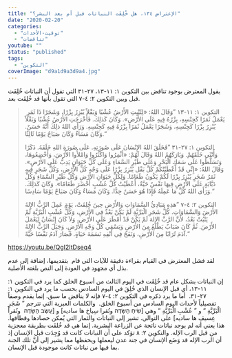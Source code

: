 ```yaml
---
title: "الإعتراض ١٣٤، هل خُلِقَت النباتات قبل أم بعد البشر؟"
date: "2020-02-20"
categories: 
  - "توقيت-الأحداث"
  - "تناقضات"
youtube: ""
status: "published"
tags: 
  - "التكوين"
coverImage: "d9a1d9a3d9a4.jpg"
---
```


يقول المعترض بوجود تناقض بين التكوين ١: ١١-١٣، ٢٧-٣١ التي تقول أن النباتات خُلِقَت قبل وبين التكوين ٢: ٤-٧ التي تقول بأنها قد خُلِقَت بعد.

>  التكوين ١: ١١-١٣ ”وَقَالَ اللهُ: «لِتُنْبِتِ الأَرْضُ عُشْبًا وَبَقْلاً يُبْزِرُ بِزْرًا، وَشَجَرًا ذَا ثَمَرٍ يَعْمَلُ ثَمَرًا كَجِنْسِهِ، بِزْرُهُ فِيهِ عَلَى الأَرْضِ». وَكَانَ كَذلِكَ. فَأَخْرَجَتِ الأَرْضُ عُشْبًا وَبَقْلاً يُبْزِرُ بِزْرًا كَجِنْسِهِ، وَشَجَرًا يَعْمَلُ ثَمَرًا بِزْرُهُ فِيهِ كَجِنْسِهِ. وَرَأَى اللهُ ذلِكَ أَنَّهُ حَسَنٌ. وَكَانَ مَسَاءٌ وَكَانَ صَبَاحٌ يَوْمًا ثَالِثًا.“
> 
> التكوين ١: ٢٧-٣١ ”فَخَلَقَ اللهُ الإِنْسَانَ عَلَى صُورَتِهِ. عَلَى صُورَةِ اللهِ خَلَقَهُ. ذَكَرًا وَأُنْثَى خَلَقَهُمْ. وَبَارَكَهُمُ اللهُ وَقَالَ لَهُمْ: «أَثْمِرُوا وَاكْثُرُوا وَامْلأُوا الأَرْضَ، وَأَخْضِعُوهَا، وَتَسَلَّطُوا عَلَى سَمَكِ الْبَحْرِ وَعَلَى طَيْرِ السَّمَاءِ وَعَلَى كُلِّ حَيَوَانٍ يَدِبُّ عَلَى الأَرْضِ». وَقَالَ اللهُ: «إِنِّي قَدْ أَعْطَيْتُكُمْ كُلَّ بَقْل يُبْزِرُ بِزْرًا عَلَى وَجْهِ كُلِّ الأَرْضِ، وَكُلَّ شَجَرٍ فِيهِ ثَمَرُ شَجَرٍ يُبْزِرُ بِزْرًا لَكُمْ يَكُونُ طَعَامًا. وَلِكُلِّ حَيَوَانِ الأَرْضِ وَكُلِّ طَيْرِ السَّمَاءِ وَكُلِّ دَبَّابَةٍ عَلَى الأَرْضِ فِيهَا نَفْسٌ حَيَّةٌ، أَعْطَيْتُ كُلَّ عُشْبٍ أَخْضَرَ طَعَامًا». وَكَانَ كَذلِكَ. وَرَأَى اللهُ كُلَّ مَا عَمِلَهُ فَإِذَا هُوَ حَسَنٌ جِدًّا. وَكَانَ مَسَاءٌ وَكَانَ صَبَاحٌ يَوْمًا سَادِسًا.“
> 
> التكوين ٢: ٤-٧ ”هذِهِ مَبَادِئُ السَّمَاوَاتِ وَالأَرْضِ حِينَ خُلِقَتْ، يَوْمَ عَمِلَ الرَّبُّ الإِلهُ الأَرْضَ وَالسَّمَاوَاتِ. كُلُّ شَجَرِ الْبَرِّيَّةِ لَمْ يَكُنْ بَعْدُ فِي الأَرْضِ، وَكُلُّ عُشْبِ الْبَرِّيَّةِ لَمْ يَنْبُتْ بَعْدُ، لأَنَّ الرَّبَّ الإِلهَ لَمْ يَكُنْ قَدْ أَمْطَرَ عَلَى الأَرْضِ، وَلاَ كَانَ إِنْسَانٌ لِيَعْمَلَ الأَرْضَ. ثُمَّ كَانَ ضَبَابٌ يَطْلَعُ مِنَ الأَرْضِ وَيَسْقِي كُلَّ وَجْهِ الأَرْضِ. وَجَبَلَ الرَّبُّ الإِلهُ آدَمَ تُرَابًا مِنَ الأَرْضِ، وَنَفَخَ فِي أَنْفِهِ نَسَمَةَ حَيَاةٍ. فَصَارَ آدَمُ نَفْسًا حَيَّةً.“

https://youtu.be/QgI2ItDseq4

لقد فشل المعترض في القيام بقراءة دقيقة للآيات التي قام  بتقديمها، إضافة إلى عدم بذل أي مجهود في العودة إلى النص بلغته الأصلية. 

إن النباتات بشكل عام قد خُلِقَت في اليوم الثالث من أسبوع الخلق كما يرد في التكوين ١: ١١-١٣، أي قبل الإنسان الذي خُلِقَ في اليوم السادس بحسب ما يرد في التكوين ١: ٢٧-٣١.  أما ما يرد ذكره في التكوين ٢: ٤-٧ فإنه لا يناقض ما سبق. إنما يقدم وصفاً تفصيلياً لأحداث اليوم السادس من أسبوع الخلق.  والكلمات العبرية التي تترجم ” شَجَرِ الْبَرِّيَّةِ “ و ” عُشْبِ الْبَرِّيَّةِ “ وهي \[שִׂיחַ הַשָּׂדֶה وتُقرا سِياخ ها ساديه\] و \[עֵשֶׂב הַשָּׂדֶה  وتُقرأ عِسيڤ ها ساديه\] على التوالي. تشير إلى النباتات والثمار التي يُمكن حصادها وقطافها. هذا يعني أنه لم يوجد نباتات ناتجة عن الزراعة البشرية. إنما هي قد خُلقَت بطريقة معجزية من قبل الرب الإله. والتكوين ٢: ٨ تؤكد على أن النباتات كانت قد وُجِدَت قبل الإنسان إذ أن الرب الإله قد وَضَع الإنسان في جنة عدن ليعملها ويحفظها مما يشير إلى أنَّ تلك الجنة بما فيها من نباتات كانت موجودة قبل الإنسان.

